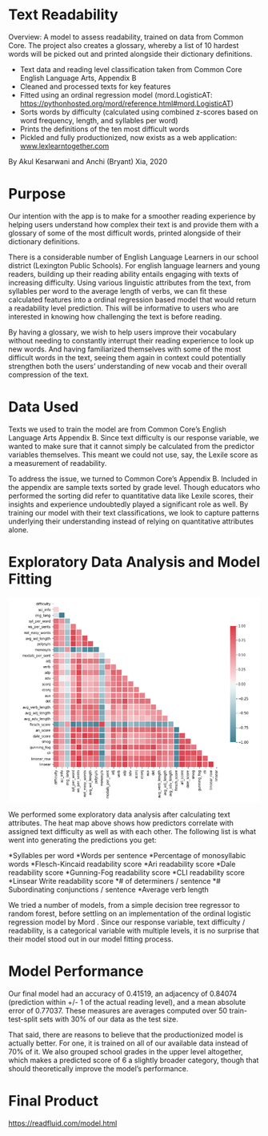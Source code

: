 
# Text Readability

Overview: A model to assess readability, trained on data from Common Core. The project also creates a glossary, whereby a list of 10 hardest words will be picked out and printed alongside their dictionary definitions. 

* Text data and reading level classification taken from Common Core English Language Arts, Appendix B
* Cleaned and processed texts for key features
* Fitted using an ordinal regression model (mord.LogisticAT: https://pythonhosted.org/mord/reference.html#mord.LogisticAT)
* Sorts words by difficulty (calculated using combined z-scores based on word frequency, length, and syllables per word)
* Prints the definitions of the ten most difficult words
* Pickled and fully productionized, now exists as a web application: www.lexlearntogether.com

By Akul Kesarwani and Anchi (Bryant) Xia, 2020

# Purpose

Our intention with the app is to make for a smoother reading experience by helping users understand how complex their text is and provide them with a glossary of some of the most difficult words, printed alongside of their dictionary definitions.

There is a considerable number of English Language Learners in our school district (Lexington Public Schools). For english language learners and young readers, building up their reading ability entails engaging with texts of increasing difficulty. Using various linguistic attributes from the text, from syllables per word to the average length of verbs, we can fit these calculated features into a ordinal regression based model that would return a readability level prediction. This will be informative to users who are interested in knowing how challenging the text is before reading.

By having a glossary, we wish to help users improve their vocabulary without needing to constantly interrupt their reading experience to look up new words. And having familiarized themselves with some of the most difficult words in the text, seeing them again in context could potentially strengthen both the users’ understanding of new vocab and their overall compression of the text.

# Data Used

Texts we used to train the model are from Common Core’s English Language Arts Appendix B. Since text difficulty is our response variable, we wanted to make sure that it cannot simply be calculated from the predictor variables themselves. This meant we could not use, say, the Lexile score as a measurement of readability.

To address the issue, we turned to Common Core’s Appendix B. Included in the appendix are sample texts sorted by grade level. Though educators who performed the sorting did refer to quantitative data like Lexile scores, their insights and experience undoubtedly played a significant role as well. By training our model with their text classifications, we look to capture patterns underlying their understanding instead of relying on quantitative attributes alone.

# Exploratory Data Analysis and Model Fitting

![Correlation](https://github.com/AkulK1/TextReadability/blob/master/images/corr.PNG)

We performed some exploratory data analysis after calculating text attributes. The heat map above shows how predictors correlate with assigned text difficulty as well as with each other. The following list is what went into generating the predictions you get:

*Syllables per word
*Words per sentence
*Percentage of monosyllabic words
*Flesch-Kincaid readability score
*Ari readability score
*Dale readability score
*Gunning-Fog readability score
*CLI readability score
*Linsear Write readability score
*# of determiners / sentence
*# Subordinating conjunctions / sentence
*Average verb length

We tried a number of models, from a simple decision tree regressor to random forest, before settling on an implementation of the ordinal logistic regression model by Mord . Since our response variable, text difficulty / readability, is a categorical variable with multiple levels, it is no surprise that their model stood out in our model fitting process.

# Model Performance

Our final model had an accuracy of 0.41519, an adjacency of 0.84074 (prediction within +/- 1 of the actual reading level), and a mean absolute error of 0.77037. These measures are averages computed over 50 train-test-split sets with 30% of our data as the test size.

That said, there are reasons to believe that the productionized model is actually better. For one, it is trained on all of our available data instead of 70% of it. We also grouped school grades in the upper level altogether, which makes a predicted score of 6 a slightly broader category, though that should theoretically improve the model’s performance.

# Final Product

https://readfluid.com/model.html
